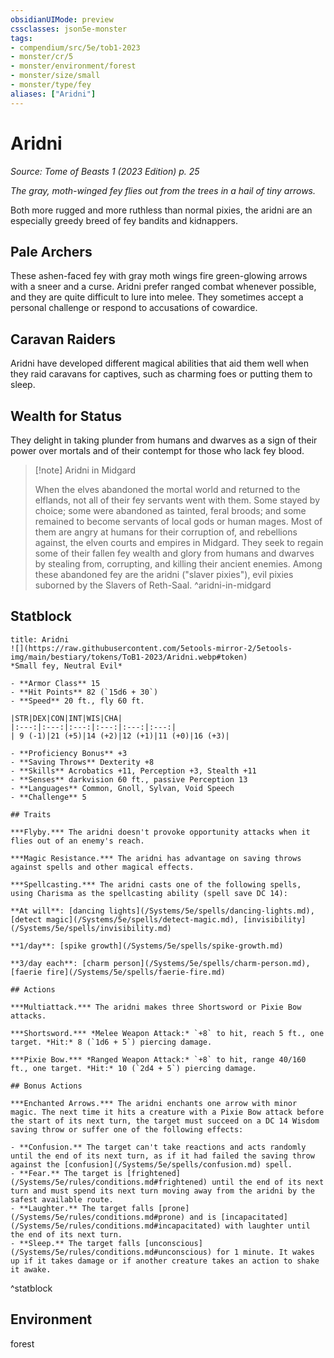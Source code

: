```yaml
---
obsidianUIMode: preview
cssclasses: json5e-monster
tags:
- compendium/src/5e/tob1-2023
- monster/cr/5
- monster/environment/forest
- monster/size/small
- monster/type/fey
aliases: ["Aridni"]
---
```

# Aridni
*Source: Tome of Beasts 1 (2023 Edition) p. 25*  

*The gray, moth-winged fey flies out from the trees in a hail of tiny arrows.*

Both more rugged and more ruthless than normal pixies, the aridni are an especially greedy breed of fey bandits and kidnappers.

## Pale Archers

These ashen-faced fey with gray moth wings fire green-glowing arrows with a sneer and a curse. Aridni prefer ranged combat whenever possible, and they are quite difficult to lure into melee. They sometimes accept a personal challenge or respond to accusations of cowardice.

## Caravan Raiders

Aridni have developed different magical abilities that aid them well when they raid caravans for captives, such as charming foes or putting them to sleep.

## Wealth for Status

They delight in taking plunder from humans and dwarves as a sign of their power over mortals and of their contempt for those who lack fey blood.

> [!note] Aridni in Midgard
> 
> When the elves abandoned the mortal world and returned to the elflands, not all of their fey servants went with them. Some stayed by choice; some were abandoned as tainted, feral broods; and some remained to become servants of local gods or human mages. Most of them are angry at humans for their corruption of, and rebellions against, the elven courts and empires in Midgard. They seek to regain some of their fallen fey wealth and glory from humans and dwarves by stealing from, corrupting, and killing their ancient enemies. Among these abandoned fey are the aridni ("slaver pixies"), evil pixies suborned by the Slavers of Reth-Saal.
^aridni-in-midgard

## Statblock

```ad-statblock
title: Aridni
![](https://raw.githubusercontent.com/5etools-mirror-2/5etools-img/main/bestiary/tokens/ToB1-2023/Aridni.webp#token)
*Small fey, Neutral Evil*

- **Armor Class** 15
- **Hit Points** 82 (`15d6 + 30`)
- **Speed** 20 ft., fly 60 ft.

|STR|DEX|CON|INT|WIS|CHA|
|:---:|:---:|:---:|:---:|:---:|:---:|
| 9 (-1)|21 (+5)|14 (+2)|12 (+1)|11 (+0)|16 (+3)|

- **Proficiency Bonus** +3
- **Saving Throws** Dexterity +8
- **Skills** Acrobatics +11, Perception +3, Stealth +11
- **Senses** darkvision 60 ft., passive Perception 13
- **Languages** Common, Gnoll, Sylvan, Void Speech
- **Challenge** 5

## Traits

***Flyby.*** The aridni doesn't provoke opportunity attacks when it flies out of an enemy's reach.

***Magic Resistance.*** The aridni has advantage on saving throws against spells and other magical effects.

***Spellcasting.*** The aridni casts one of the following spells, using Charisma as the spellcasting ability (spell save DC 14):

**At will**: [dancing lights](/Systems/5e/spells/dancing-lights.md), [detect magic](/Systems/5e/spells/detect-magic.md), [invisibility](/Systems/5e/spells/invisibility.md)

**1/day**: [spike growth](/Systems/5e/spells/spike-growth.md)

**3/day each**: [charm person](/Systems/5e/spells/charm-person.md), [faerie fire](/Systems/5e/spells/faerie-fire.md)

## Actions

***Multiattack.*** The aridni makes three Shortsword or Pixie Bow attacks.

***Shortsword.*** *Melee Weapon Attack:* `+8` to hit, reach 5 ft., one target. *Hit:* 8 (`1d6 + 5`) piercing damage.

***Pixie Bow.*** *Ranged Weapon Attack:* `+8` to hit, range 40/160 ft., one target. *Hit:* 10 (`2d4 + 5`) piercing damage.

## Bonus Actions

***Enchanted Arrows.*** The aridni enchants one arrow with minor magic. The next time it hits a creature with a Pixie Bow attack before the start of its next turn, the target must succeed on a DC 14 Wisdom saving throw or suffer one of the following effects:

- **Confusion.** The target can't take reactions and acts randomly until the end of its next turn, as if it had failed the saving throw against the [confusion](/Systems/5e/spells/confusion.md) spell.  
- **Fear.** The target is [frightened](/Systems/5e/rules/conditions.md#frightened) until the end of its next turn and must spend its next turn moving away from the aridni by the safest available route.  
- **Laughter.** The target falls [prone](/Systems/5e/rules/conditions.md#prone) and is [incapacitated](/Systems/5e/rules/conditions.md#incapacitated) with laughter until the end of its next turn.  
- **Sleep.** The target falls [unconscious](/Systems/5e/rules/conditions.md#unconscious) for 1 minute. It wakes up if it takes damage or if another creature takes an action to shake it awake.  
```
^statblock

## Environment

forest